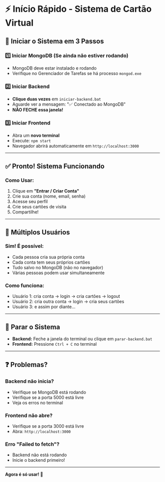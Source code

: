 # ⚡ Início Rápido - Sistema de Cartão Virtual

## 🚀 Iniciar o Sistema em 3 Passos

### 1️⃣ **Iniciar MongoDB** (Se ainda não estiver rodando)
- MongoDB deve estar instalado e rodando
- Verifique no Gerenciador de Tarefas se há processo `mongod.exe`

### 2️⃣ **Iniciar Backend**
- **Clique duas vezes** em `iniciar-backend.bat`
- Aguarde ver a mensagem: "✅ Conectado ao MongoDB"
- **NÃO FECHE essa janela!**

### 3️⃣ **Iniciar Frontend**
- Abra um **novo terminal**
- Execute: `npm start`
- Navegador abrirá automaticamente em `http://localhost:3000`

---

## ✅ Pronto! Sistema Funcionando

### **Como Usar:**
1. Clique em **"Entrar / Criar Conta"**
2. Crie sua conta (nome, email, senha)
3. Acesse seu perfil
4. Crie seus cartões de visita
5. Compartilhe!

---

## 👥 Múltiplos Usuários

### **Sim! É possível:**
- Cada pessoa cria sua própria conta
- Cada conta tem seus próprios cartões
- Tudo salvo no MongoDB (não no navegador)
- Várias pessoas podem usar simultaneamente

### **Como funciona:**
- Usuário 1: cria conta → login → cria cartões → logout
- Usuário 2: cria outra conta → login → cria seus cartões
- Usuário 3: e assim por diante...

---

## 🛑 Parar o Sistema

- **Backend:** Feche a janela do terminal ou clique em `parar-backend.bat`
- **Frontend:** Pressione `Ctrl + C` no terminal

---

## ❓ Problemas?

### Backend não inicia?
- Verifique se MongoDB está rodando
- Verifique se a porta 5000 está livre
- Veja os erros no terminal

### Frontend não abre?
- Verifique se a porta 3000 está livre
- Abra: `http://localhost:3000`

### Erro "Failed to fetch"?
- Backend não está rodando
- Inicie o backend primeiro!

---

**Agora é só usar! 🎉**


